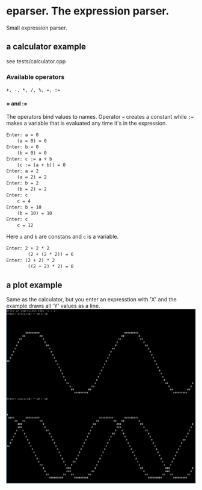# eparser. The expression parser.

Small expression parser.

## a calculator example

see tests/calculator.cpp

### Available operators

```
+, -, *, /, %, =, :=
```

#### = and :=

The operators bind values to names. Operator `=` creates a constant while `:=` makes a variable that is evaluated any time it's in the expression.

```
Enter: a = 0
    (a = 0) = 0
Enter: b = 0
    (b = 0) = 0
Enter: c := a + b
    (c := (a + b)) = 0
Enter: a = 2
    (a = 2) = 2
Enter: b = 2
    (b = 2) = 2
Enter: c
    c = 4
Enter: b = 10
    (b = 10) = 10
Enter: c
    c = 12
```

Here `a` and `b` are constans and `c` is a variable.

```
Enter: 2 + 2 * 2
        (2 + (2 * 2)) = 6
Enter: (2 + 2) * 2
        ((2 + 2) * 2) = 8
```

## a plot example
Same as the calculator, but you enter an expresstion with 'X' and the example draws all 'Y' values as a line.
![plot](https://github.com/newenclave/eparser/blob/master/tests/plot.png)

